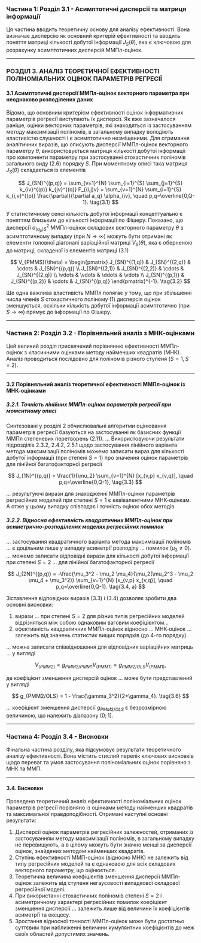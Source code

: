 ### **Частина 1: Розділ 3.1 - Асимптотичні дисперсії та матриця інформації**

Ця частина вводить теоретичну основу для аналізу ефективності. Вона визначає дисперсію як основний критерій ефективності та вводить поняття матриці кількості добутої інформації $J_S(\theta)$, яка є ключовою для розрахунку асимптотичних дисперсій ММПл-оцінок.

---

### **РОЗДІЛ 3. АНАЛІЗ ТЕОРЕТИЧНОЇ ЕФЕКТИВНОСТІ ПОЛІНОМІАЛЬНИХ ОЦІНОК ПАРАМЕТРІВ РЕГРЕСІЇ**

#### **3.1 Асимптотичні дисперсії ММПл-оцінок векторного параметра при неоднаково розподілених даних**

Відомо, що основним критерієм ефективності оцінок інформативних параметрів регресії виступають їх дисперсії. Як вже зазначалося раніше, оцінки векторних параметрів, які знаходяться із застосуванням методу максимізації поліномів, в загальному випадку володіють властивістю слушності і є асимптотично незміщеними. Для отримання аналітичних виразів, що описують дисперсії ММПл-оцінок векторного параметру $\theta$, використовується матриця кількості добутої інформації про компоненти параметру при застосуванні стохастичних поліномів загального виду (2.6) порядку $S$. При моментному описі така матриця $J_S(\theta)$ складається із елементів

$$
J_{SN}^{(p,q)} = \sum_{v=1}^{N} \sum_{i=1}^{S} \sum_{j=1}^{S} k_{iv}^{(p)} k_{jv}^{(q)} F_{(i,j)v} = \sum_{v=1}^{N} \sum_{i=1}^{S} k_{i,v}^{(p)} \frac{\partial}{\partial a_q} \alpha_{iv}, \quad p,q=\overline{0,Q-1}.
\tag{3.1}
$$

У статистичному сенсі кількість добутої інформації концептуально є поняттям близьким до кількості інформації по Фішеру. Показано, що дисперсії $\sigma_{(a_p)S}^2$ ММПл-оцінок складових векторного параметру $\theta$ в асимптотичному випадку (при $N \to \infty$) можуть бути отримані як елементи головної діагоналі варіаційної матриці $V_S(\theta)$, яка є оберненою до матриці, складеної із елементів матриці (3.1)

$$
V_{PMMS}(\theta) = 
\begin{pmatrix}
J_{SN}^{(1,q)} & J_{SN}^{(2,q)} & \cdots & J_{SN}^{(p,q)} \\
J_{SN}^{(2,1)} & J_{SN}^{(2,2)} & \cdots & J_{SN}^{(2,q)} \\
\vdots & \vdots & \ddots & \vdots \\
J_{SN}^{(p,1)} & J_{SN}^{(p,2)} & \cdots & J_{SN}^{(p,q)}
\end{pmatrix}^{-1}.
\tag{3.2}
$$

Ще одна важлива властивість ММПл полягає у тому, що при збільшенні числа членів $S$ стохастичного поліному (1) дисперсія оцінок зменшується, оскільки кількість добутої інформації асимптотично (при $S \to \infty$) прямує до інформації по Фішеру.

---

### **Частина 2: Розділ 3.2 - Порівняльний аналіз з МНК-оцінками**

Цей великий розділ присвячений порівнянню ефективності ММПл-оцінок з класичними оцінками методу найменших квадратів (МНК). Аналіз проводиться послідовно для поліномів різного ступеня ($S=1, S=2$).

---

#### **3.2 Порівняльний аналіз теоретичної ефективності ММПл-оцінок із МНК-оцінками**

##### **3.2.1. Точність лінійних ММПл-оцінок параметрів регресії при моментному описі**

Синтезовані у розділі 2 обчислювальні алгоритми оцінювання параметрів регресії базуються на застосуванні як базисних функції ММПл степеневих перетворень (2.11). ... Використовуючи результати підрозділів 2.3.2, 2.4.2, 2.5.1 щодо застосування лінійного варіанта метода максимізації поліномів можемо записати вираз для кількості добутої інформації (при степені $S=1$) про значення оцінок параметрів для лінійної багатофакторної регресії

$$
J_{1N}^{(p,q)} = \frac{1}{\mu_2} \sum_{v=1}^{N} [x_{v,p} x_{v,q}], \quad p,q=\overline{0,Q-1},
\tag{3.3}
$$


... результуючі вирази для знаходженні ММПл-оцінки параметрів регресійних моделей при степені $S=1$ є еквівалентними МНК-оцінкам. А отже у цьому випадку співпадає і точність оцінок обох методів.

##### **3.2.2. Відносна ефективність квадратичних ММПл-оцінок при асиметрично-розподілених моделях регресійних помилок**

... застосування квадратичного варіанта метода максимізації поліномів ... є доцільним лише у випадку асиметрії розподілу ... помилок ($\mu_3 \ne 0$).
... можемо записати відповідні вирази для кількості добутої інформації при степені $S=2$ ... для лінійної багатофакторної регресії

$$
J_{2N}^{(p,q)} = -\frac{\mu_3^2 - \mu_2 \mu_4}{\mu_2(\mu_2^3 - \mu_2 \mu_4 + \mu_3^2)} \sum_{v=1}^{N} [x_{v,p} x_{v,q}], \quad p,q=\overline{0,Q-1}.
\tag{3.4, а}
$$

Зіставлення відповідних виразів (3.3) і (3.4) дозволяє зробити два основні висновки:
1) вирази ... при степені $S=2$ для різних типів регресійних моделей відрізняться між собою однаковим ваговим коефіцієнтом...
2) ефективність квадратичних ММПл-оцінок відносно ... МНК-оцінок ... залежить від значень статистик вищих порядків (до 4-го порядку).

... можна записати співвідношення для відповідних варіаційних матриць ... у вигляді

$$
V_{(PMM2)} = g_{PMM2/PMM1} V_{(PMM1)} = g_{PMM2/OLS} V_{(PMM1)},
\tag{3.5}
$$

де коефіцієнт зменшення дисперсій оцінок ... може бути представлений у вигляді

$$
g_{PMM2/OLS} = 1 - \frac{\gamma_3^2}{2+\gamma_4}.
\tag{3.6}
$$

... коефіцієнт зменшення дисперсії $g_{PMM2/OLS}$ є безрозмірною величиною, що належить діапазону $(0;1]$.




---

### **Частина 4: Розділ 3.4 - Висновки**

Фінальна частина розділу, яка підсумовує результати теоретичного аналізу ефективності. Вона містить стислий перелік ключових висновків щодо переваг та умов застосування поліноміальних оцінок порівняно з МНК та ММП.

---

#### **3.4. Висновки**

Проведено теоретичний аналіз ефективності поліноміальних оцінок параметрів регресії порівняно із оцінками методу найменших квадратів та максимальної правдоподібності. Отримані наступні основні результати:

1.  Дисперсії оцінок параметрів регресійних залежностей, отриманих із застосуванням методу максимізації поліномів, в загальному випадку не перевищують, а в цілому можуть бути значно менші за дисперсії оцінок, знайдених методом найменших квадратів.
2.  Ступінь ефективності ММП-оцінок (відносно МНК) не залежить від типу регресійних моделей та є однаковою для всіх складових векторного параметру, що оцінюється.
3.  Теоретична величина коефіцієнтів зменшення дисперсії ММПл-оцінок залежить від ступеня негаусовості випадкової складової регресійної моделі.
4.  При використанні стохастичних поліномів степені $S=2$ і асиметричному характері регресійних помилок коефіцієнт зменшення дисперсії ... залежить лише від величини їх коефіцієнтів асиметрії та ексцесу.
5.  Зростання відносної точності ММПл-оцінок може бути достатньо суттєвим при наближенні величини кумулянтних коефіцієнтів до меж своїх областей допустимих значень.
